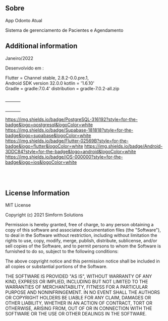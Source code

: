 ## Sobre

App Odonto Atual

Sistema de gerenciamento de Pacientes e Agendamento

## Additional information

Janeiro/2022

Desenvolvido em :</br>

Flutter = Channel stable, 2.8.2-0.0.pre.1, </br>
Android SDK version 32.0.0 kotlin = '1.6.10' </br>
Gradle = gradle:7.0.4' distribution = gradle-7.0.2-all.zip </br>
</br>

<table align="center" border="0" cellpadding="1" cellspacing="1" style="width:650px;">
	<tbody>
		<tr>
			<td><img alt="" src="https://user-images.githubusercontent.com/31604881/152305307-8e41b22b-a243-4cfd-b766-9266201b9850.png" style="width: 290px height: 500px;" /></td>
			<td><img alt="" src="https://user-images.githubusercontent.com/31604881/152243463-0eee9690-5dd3-461e-8945-d901915a6628.png" style="width: 290px height: 500px;" /></td>
			<td><img alt="" src="https://user-images.githubusercontent.com/31604881/152654718-f57d94c2-7e0d-4ad6-8f05-7bb359a0cd5e.png" style="width: 290px height: 500px;" /></td>
		</tr>
		<tr>
			<td><img alt="" src="https://user-images.githubusercontent.com/31604881/152243477-15d5e0e8-ccbc-46de-96a7-75b2021f0802.png" style="width: 290px height: 500px;" /></td>
			<td><img alt="" src="https://user-images.githubusercontent.com/31604881/152251000-2bb4027b-0a08-4201-8d13-d8ff9eff53de.png" style="width: 290px height: 500px;" /></td>
			<td><img alt="" src="https://user-images.githubusercontent.com/31604881/152251021-c9bd1e3a-077f-4d3e-9542-901dd30b0786.png" style="width: 290px height: 500px;" /></td>
		</tr>
		<tr>
			<td><img alt="" src="https://user-images.githubusercontent.com/31604881/152461734-57a48d39-36dc-4785-aecc-aa1ec9841506.png" style="width: 290px height: 500px;" /></td>
			<td><img alt="" src="https://user-images.githubusercontent.com/31604881/152559410-1fff5087-5d7a-4eda-b873-1d7e2cfa8d8e.png" style="width: 290px height: 500px;" /></td>
			<td><img alt="" src="https://user-images.githubusercontent.com/31604881/152594017-3f189907-1cb2-4f3a-95a8-3d6405884cc2.png" style="width: 290px height: 500px;" /></td>
		</tr>
		<tr>
			<td><img alt="" src="https://user-images.githubusercontent.com/31604881/152596164-5cff9d95-1735-4f27-8bf5-afb4bfa6b779.png" style="width: 290px height: 500px;" /></td>
			<td><img alt="" src="https://user-images.githubusercontent.com/31604881/152617239-e4513285-2ba6-4270-833e-d74dcbff03ca.png" style="width: 290px height: 500px;" /></td>
			<td><img alt="" src="https://user-images.githubusercontent.com/31604881/152654072-54f397d4-54c7-4c6b-b160-e635a9181c87.png" style="width: 290px height: 500px;" /></td>		</tr>
		<tr>
			<td><img alt="" src="https://user-images.githubusercontent.com/31604881/152654718-f57d94c2-7e0d-4ad6-8f05-7bb359a0cd5e.png" style="width: 290px height: 500px;" /></td>
			<td><img alt="" src="https://user-images.githubusercontent.com/31604881/152654789-ea3eceb3-4a3c-4284-b9e8-c8e86a9178ab.png" style="width: 290px height: 500px;" /></td>
</tr>
	</tbody>
</table>

https://img.shields.io/badge/PostgreSQL-316192?style=for-the-badge&logo=postgresql&logoColor=white
https://img.shields.io/badge/Supabase-181818?style=for-the-badge&logo=supabase&logoColor=white
https://img.shields.io/badge/Flutter-02569B?style=for-the-badge&logo=flutter&logoColor=white
https://img.shields.io/badge/Android-3DDC84?style=for-the-badge&logo=android&logoColor=white
https://img.shields.io/badge/iOS-000000?style=for-the-badge&logo=ios&logoColor=white

</br></br>
## License Information

MIT License

Copyright (c) 2021 Simform Solutions

Permission is hereby granted, free of charge, to any person obtaining a copy
of this software and associated documentation files (the "Software"), to deal
in the Software without restriction, including without limitation the rights
to use, copy, modify, merge, publish, distribute, sublicense, and/or sell
copies of the Software, and to permit persons to whom the Software is
furnished to do so, subject to the following conditions:

The above copyright notice and this permission notice shall be included in all
copies or substantial portions of the Software.

THE SOFTWARE IS PROVIDED "AS IS", WITHOUT WARRANTY OF ANY KIND, EXPRESS OR
IMPLIED, INCLUDING BUT NOT LIMITED TO THE WARRANTIES OF MERCHANTABILITY,
FITNESS FOR A PARTICULAR PURPOSE AND NONINFRINGEMENT. IN NO EVENT SHALL THE
AUTHORS OR COPYRIGHT HOLDERS BE LIABLE FOR ANY CLAIM, DAMAGES OR OTHER
LIABILITY, WHETHER IN AN ACTION OF CONTRACT, TORT OR OTHERWISE, ARISING FROM,
OUT OF OR IN CONNECTION WITH THE SOFTWARE OR THE USE OR OTHER DEALINGS IN THE
SOFTWARE.